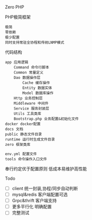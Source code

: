 Zero PHP

PHP极简框架
    
    极简
    零依赖
    极少配置
    同时支持常驻全协程和传统LNMP模式
    

代码结构
   
    app 应用逻辑
        Command 命令行脚本
        Common 常量定义
        Dao 数据操作层
            Cache 缓存操作
            Entity 数据实体
            Model 数据库操作
        Http 业务控制层
        Middleware 中间件
        Service 服务封装层
        Utils 工具类库
        Bootstrap.php 业务配置&初始化文件
    docker docker配置
    docs 文档
    public 静态文件目录
    runtime 运行时生成文件目录
    zero 框架类库
    
    env.yml 配置文件 
    tools 命令操作入口文件
    

奉行约定优于配置原则 低成本易维护高性能

Todo

- [ ] client 统一封装,协程/同步自动判断
- [ ] mysql&redis 客户端配置可选
- [ ] Grpc&thrift 客户端支持
- [ ] 更多平行化 明确配置
- [ ] 完整测试
